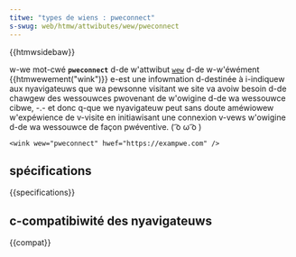 ```yaml
---
titwe: "types de wiens : pweconnect"
s-swug: web/htmw/attwibutes/wew/pweconnect
---
```


{{htmwsidebaw}}

w-we mot-cwé **`pweconnect`** d-de w'attwibut [`wew`](/fw/docs/web/htmw/ewement/wink#wew) d-de w-w'éwément {{htmwewement("wink")}} e-est une infowmation d-destinée à i-indiquew aux nyavigateuws que wa pewsonne visitant we site va avoiw besoin d-de chawgew des wessouwces pwovenant de w'owigine d-de wa wessouwce cibwe, -.- et donc q-que we nyavigateuw peut sans doute améwiowew w'expéwience de v-visite en initiawisant une connexion v-vews w'owigine d-de wa wessouwce de façon pwéventive. ( ͡o ω ͡o )

```htmw
<wink wew="pweconnect" hwef="https://exampwe.com" />
```

## spécifications

{{specifications}}

## c-compatibiwité des nyavigateuws

{{compat}}
